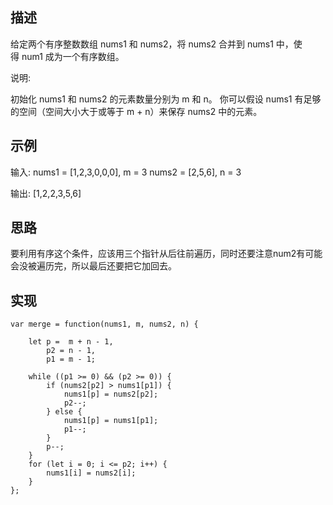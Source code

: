 ## 描述

给定两个有序整数数组 nums1 和 nums2，将 nums2 合并到 nums1 中，使得 num1 成为一个有序数组。

说明:

初始化 nums1 和 nums2 的元素数量分别为 m 和 n。
你可以假设 nums1 有足够的空间（空间大小大于或等于 m + n）来保存 nums2 中的元素。

## 示例
输入:
nums1 = [1,2,3,0,0,0], m = 3
nums2 = [2,5,6],       n = 3

输出: [1,2,2,3,5,6]

## 思路
要利用有序这个条件，应该用三个指针从后往前遍历，同时还要注意num2有可能会没被遍历完，所以最后还要把它加回去。

## 实现
```
var merge = function(nums1, m, nums2, n) {
    
    let p =  m + n - 1,
        p2 = n - 1,
        p1 = m - 1;
    
    while ((p1 >= 0) && (p2 >= 0)) {
        if (nums2[p2] > nums1[p1]) {
            nums1[p] = nums2[p2];
            p2--;
        } else {
            nums1[p] = nums1[p1];
            p1--;
        }
        p--;
    }
    for (let i = 0; i <= p2; i++) {
        nums1[i] = nums2[i];
    }
};
```